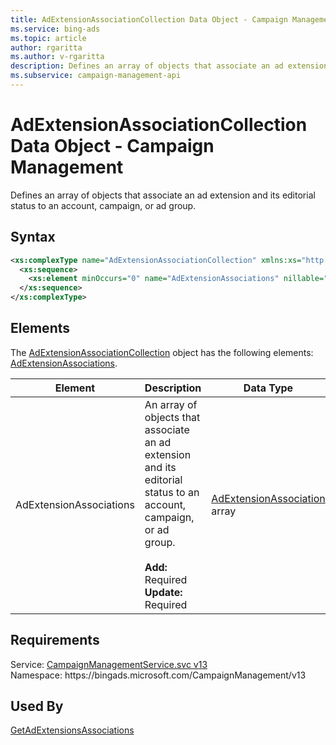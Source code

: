 ```yaml
---
title: AdExtensionAssociationCollection Data Object - Campaign Management
ms.service: bing-ads
ms.topic: article
author: rgaritta
ms.author: v-rgaritta
description: Defines an array of objects that associate an ad extension and its editorial status to an account, campaign, or ad group.
ms.subservice: campaign-management-api
---
```

# AdExtensionAssociationCollection Data Object - Campaign Management
Defines an array of objects that associate an ad extension and its editorial status to an account, campaign, or ad group.

## Syntax
```xml
<xs:complexType name="AdExtensionAssociationCollection" xmlns:xs="http://www.w3.org/2001/XMLSchema">
  <xs:sequence>
    <xs:element minOccurs="0" name="AdExtensionAssociations" nillable="true" type="tns:ArrayOfAdExtensionAssociation" />
  </xs:sequence>
</xs:complexType>
```

## <a name="elements"></a>Elements

The [AdExtensionAssociationCollection](adextensionassociationcollection.md) object has the following elements: [AdExtensionAssociations](#adextensionassociations).

|Element|Description|Data Type|
|-----------|---------------|-------------|
|<a name="adextensionassociations"></a>AdExtensionAssociations|An array of objects that associate an ad extension and its editorial status to an account, campaign, or ad group.<br/><br/>**Add:** Required<br/>**Update:** Required|[AdExtensionAssociation](adextensionassociation.md) array|

## Requirements
Service: [CampaignManagementService.svc v13](https://campaign.api.bingads.microsoft.com/Api/Advertiser/CampaignManagement/v13/CampaignManagementService.svc)  
Namespace: https\://bingads.microsoft.com/CampaignManagement/v13  

## Used By
[GetAdExtensionsAssociations](getadextensionsassociations.md)  
